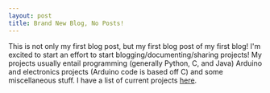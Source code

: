 ```yaml
---
layout: post
title: Brand New Blog, No Posts!
---
```

This is not only my first blog post, but my first blog post of my first blog! I'm excited to start an effort to start blogging/documenting/sharing projects! My projects usually entail programming (generally Python, C, and Java) Arduino and electronics projects (Arduino code is based off C) and some miscellaneous stuff. I have a list of current projects [here](projects.html).
